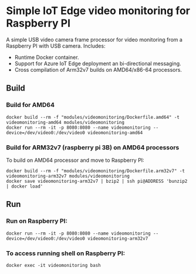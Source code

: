 # Simple IoT Edge video monitoring for Raspberry PI

A simple USB video camera frame processor for video monitoring from a Raspberry PI with USB camera.
Includes:

- Runtime Docker container.
- Support for Azure IoT Edge deployment an bi-directional messaging.
- Cross compilation of Arm32v7 builds on AMD64/x86-64 processors. 

## Build
### Build for AMD64

```
docker build --rm -f "modules/videomonitoring/Dockerfile.amd64" -t videomonitoring-amd64 modules/videomonitoring
docker run --rm -it -p 8080:8080 --name videomonitoring --device=/dev/video0:/dev/video0 videomonitoring-amd64
```

### Build for ARM32v7 (raspberry pi 3B) on AMD64 processors

To build on AMD64 processor and move to Raspberry PI:

```
docker build --rm -f "modules/videomonitoring/Dockerfile.arm32v7" -t videomonitoring-arm32v7 modules/videomonitoring
docker save videomonitoring-arm32v7 | bzip2 | ssh pi@ADDRESS 'bunzip2 | docker load'
```

## Run
### Run on Raspberry PI:

```
docker run --rm -it -p 8080:8080 --name videomonitoring --device=/dev/video0:/dev/video0 videomonitoring-arm32v7
```

### To access running shell on Raspberry PI:

```
docker exec -it videomonitoring bash
```

